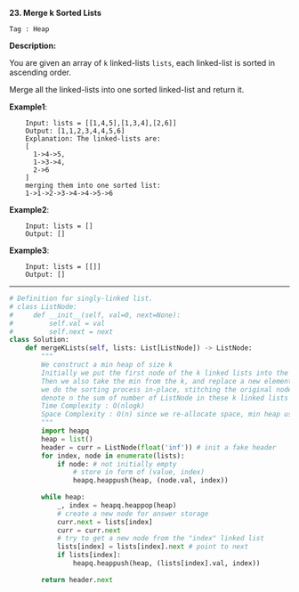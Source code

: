 **23. Merge k Sorted Lists**

```Tag : Heap```

**Description:**

You are given an array of ```k``` linked-lists ```lists```, each linked-list is sorted in ascending order.

Merge all the linked-lists into one sorted linked-list and return it.

**Example1**:

        Input: lists = [[1,4,5],[1,3,4],[2,6]]
        Output: [1,1,2,3,4,4,5,6]
        Explanation: The linked-lists are:
        [
          1->4->5,
          1->3->4,
          2->6
        ]
        merging them into one sorted list:
        1->1->2->3->4->4->5->6

**Example2**:

        Input: lists = []
        Output: []

**Example3**:

        Input: lists = [[]]
        Output: []
        
-----------

```python
# Definition for singly-linked list.
# class ListNode:
#     def __init__(self, val=0, next=None):
#         self.val = val
#         self.next = next
class Solution:
    def mergeKLists(self, lists: List[ListNode]) -> ListNode:
        """
        We construct a min heap of size k
        Initially we put the first node of the k linked lists into the heap
        Then we also take the min from the k, and replace a new element into the heap
        we do the sorting process in-place, stitching the original nodes
        denote n the sum of number of ListNode in these k linked lists
        Time Complexity : O(nlogk)
        Space Complexity : O(n) since we re-allocate space, min heap use O(k)
        """
        import heapq
        heap = list()
        header = curr = ListNode(float('inf')) # init a fake header 
        for index, node in enumerate(lists):
            if node: # not initially empty
                # store in form of (value, index)
                heapq.heappush(heap, (node.val, index))
        
        while heap:
            _, index = heapq.heappop(heap)
            # create a new node for answer storage
            curr.next = lists[index]
            curr = curr.next
            # try to get a new node from the "index" linked list
            lists[index] = lists[index].next # point to next
            if lists[index]:
                heapq.heappush(heap, (lists[index].val, index))
                
        return header.next
                        
```
